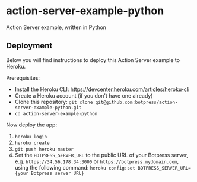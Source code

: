 # action-server-example-python

Action Server example, written in Python

## Deployment

Below you will find instructions to deploy this Action Server example to Heroku.

Prerequisites:

- Install the Heroku CLI: https://devcenter.heroku.com/articles/heroku-cli
- Create a Heroku account (if you don't have one already)
- Clone this repository: `git clone git@github.com:botpress/action-server-example-python.git`
- `cd action-server-example-python`

Now deploy the app:

1. `heroku login`
2. `heroku create`
3. `git push heroku master`
4. Set the `BOTPRESS_SERVER_URL` to the public URL of your Botpress server, e.g. `https://34.56.178.34:3000` or `https://botpress.mydomain.com`, using the following command: `heroku config:set BOTPRESS_SERVER_URL={your Botpress server URL}`
